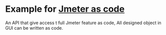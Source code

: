 # Example for [Jmeter as code](https://github.com/anasoid/jmeter-as-code)

An API that give access t full Jmeter feature as code, All designed object in GUI can be written as code.
